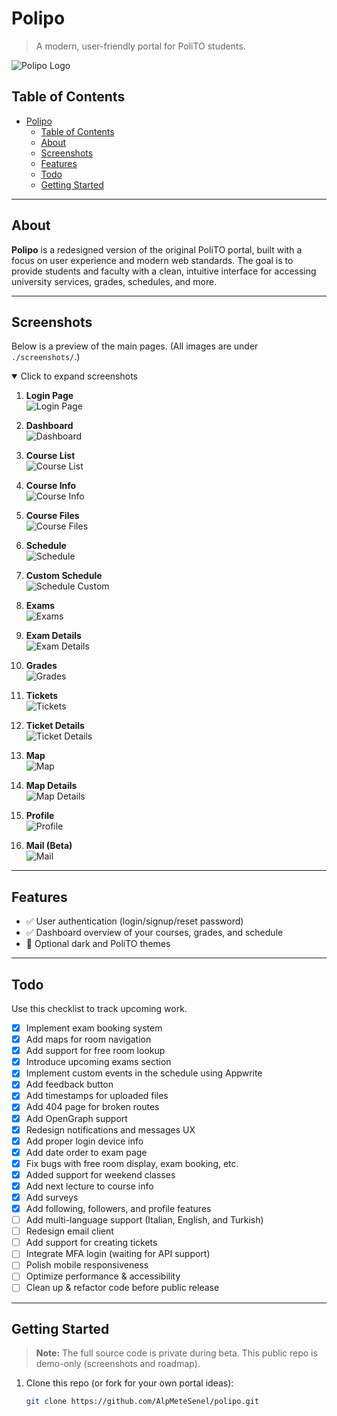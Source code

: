 # Polipo

> A modern, user-friendly portal for PoliTO students.

![Polipo Logo](./screenshots/landing.png)

## Table of Contents

- [Polipo](#polipo)
  - [Table of Contents](#table-of-contents)
  - [About](#about)
  - [Screenshots](#screenshots)
  - [Features](#features)
  - [Todo](#todo)
  - [Getting Started](#getting-started)

---

## About

**Polipo** is a redesigned version of the original PoliTO portal, built with a focus on user experience and modern web standards. The goal is to provide students and faculty with a clean, intuitive interface for accessing university services, grades, schedules, and more.

---

## Screenshots

Below is a preview of the main pages. (All images are under `./screenshots/`.)

<details open>
<summary>Click to expand screenshots</summary>

1. **Login Page**  
   ![Login Page](./screenshots/login.png)

2. **Dashboard**  
   ![Dashboard](./screenshots/dashboard.png)

3. **Course List**  
   ![Course List](./screenshots/courses.png)

4. **Course Info**  
   ![Course Info](./screenshots/course_info.png)

5. **Course Files**  
   ![Course Files](./screenshots/course_files.png)

6. **Schedule**  
   ![Schedule](./screenshots/schedule.png)

7. **Custom Schedule**  
   ![Schedule Custom](./screenshots/schedule_custom.png)

8. **Exams**  
   ![Exams](./screenshots/exams.png)

9. **Exam Details**  
   ![Exam Details](./screenshots/exams_detail.png)

10. **Grades**  
    ![Grades](./screenshots/grades.png)

11. **Tickets**  
    ![Tickets](./screenshots/tickets.png)

12. **Ticket Details**  
    ![Ticket Details](./screenshots/tickets_detail.png)

13. **Map**  
    ![Map](./screenshots/map.png)

14. **Map Details**  
    ![Map Details](./screenshots/map_detail.png)

15. **Profile**  
    ![Profile](./screenshots/profile.png)

16. **Mail (Beta)**  
    ![Mail](./screenshots/mail.png)

</details>

---

## Features

- ✅ User authentication (login/signup/reset password)
- ✅ Dashboard overview of your courses, grades, and schedule
- 🌙 Optional dark and PoliTO themes

---

## Todo

Use this checklist to track upcoming work.  
- [x] Implement exam booking system  
- [x] Add maps for room navigation
- [x] Add support for free room lookup
- [x] Introduce upcoming exams section
- [x] Implement custom events in the schedule using Appwrite
- [x] Add feedback button
- [x] Add timestamps for uploaded files
- [x] Add 404 page for broken routes
- [x] Add OpenGraph support
- [x] Redesign notifications and messages UX
- [x] Add proper login device info
- [x] Add date order to exam page
- [x] Fix bugs with free room display, exam booking, etc.  
- [x] Added support for weekend classes
- [x] Add next lecture to course info
- [x] Add surveys
- [x] Add following, followers, and profile features
- [ ] Add multi-language support (Italian, English, and Turkish)
- [ ] Redesign email client
- [ ] Add support for creating tickets
- [ ] Integrate MFA login (waiting for API support)
- [ ] Polish mobile responsiveness
- [ ] Optimize performance & accessibility
- [ ] Clean up & refactor code before public release

---

## Getting Started

> **Note:** The full source code is private during beta. This public repo is demo-only (screenshots and roadmap).  

1. Clone this repo (or fork for your own portal ideas):
   ```bash
   git clone https://github.com/AlpMeteSenel/polipo.git
